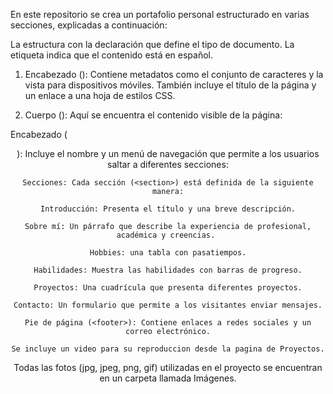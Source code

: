 En este repositorio se crea un portafolio personal estructurado en varias secciones, explicadas a continuación:

La estructura con la declaración <!DOCTYPE html> que define el tipo de documento. La etiqueta <html lang="es"> indica que el contenido está en español.

1.	Encabezado (<head>): Contiene metadatos como el conjunto de caracteres y la vista para dispositivos móviles. También incluye el título de la página y un enlace a una hoja de estilos CSS.

2.	Cuerpo (<body>): Aquí se encuentra el contenido visible de la página:

 Encabezado (<header>): Incluye el nombre y un menú de navegación que permite a los usuarios saltar a diferentes secciones:

	Secciones: Cada sección (<section>) está definida de la siguiente manera:

	Introducción: Presenta el título y una breve descripción.

	Sobre mí: Un párrafo que describe la experiencia de profesional, académica y creencias. 

	Hobbies: una tabla con pasatiempos.

	Habilidades: Muestra las habilidades con barras de progreso.

	Proyectos: Una cuadrícula que presenta diferentes proyectos.

	Contacto: Un formulario que permite a los visitantes enviar mensajes.

	Pie de página (<footer>): Contiene enlaces a redes sociales y un correo electrónico.

    Se incluye un video para su reproduccion desde la pagina de Proyectos.
    
Todas las fotos (jpg, jpeg, png, gif) utilizadas en el proyecto se encuentran en un carpeta llamada Imágenes.


